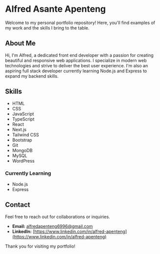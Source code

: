 # Alfred Asante Apenteng

Welcome to my personal portfolio repository! Here, you'll find examples of my work and the skills I bring to the table.

## About Me

Hi, I'm Alfred, a dedicated front end developer with a passion for creating beautiful and responsive web applications. I specialize in modern web technologies and strive to deliver the best user experience. I'm also an aspiring full stack developer currently learning Node.js and Express to expand my backend skills.

## Skills

- HTML
- CSS
- JavaScript
- TypeScript
- React
- Next.js
- Tailwind CSS
- Bootstrap
- Git
- MongoDB
- MySQL
- WordPress

### Currently Learning

- Node.js
- Express

## Contact

Feel free to reach out for collaborations or inquiries.

- **Email:** [alfredapenteng6996@gmail.com](mailto:alfredapenteng6996@gmail.com)
- **LinkedIn:** [https://www.linkedin.com/in/alfred-apenteng](https://www.linkedin.com/in/alfred-apenteng)

Thank you for visiting my portfolio!
